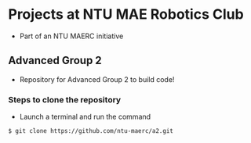 # Projects at NTU MAE Robotics Club

* Part of an NTU MAERC initiative

## Advanced Group 2

* Repository for Advanced Group 2 to build code!

### Steps to clone the repository
* Launch a terminal and run the command  
```
$ git clone https://github.com/ntu-maerc/a2.git 
```

